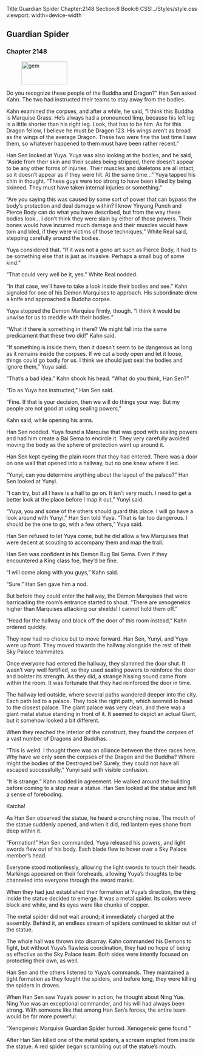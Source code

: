 Title:Guardian Spider 
Chapter:2148 
Section:8 
Book:6 
CSS:../Styles/style.css 
viewport: width=device-width
  
## Guardian Spider
### Chapter 2148
  
<figure>
	<img src="../Images/gem.gif" alt="gem" id="gem" width="120" height="60" />
</figure>
  

  
Do you recognize these people of the Buddha and Dragon?” Han Sen asked Kahn. The two had instructed their teams to stay away from the bodies.

Kahn examined the corpses, and after a while, he said, “I think this Buddha is Marquise Grass. He’s always had a pronounced limp, because his left leg is a little shorter than his right leg. Look, that has to be him. As for this Dragon fellow, I believe he must be Dragon 123. His wings aren’t as broad as the wings of the average Dragon. These two were fine the last time I saw them, so whatever happened to them must have been rather recent.”

Han Sen looked at Yuya. Yuya was also looking at the bodies, and he said, “Aside from their skin and their scales being stripped, there doesn’t appear to be any other forms of injuries. Their muscles and skeletons are all intact, so it doesn’t appear as if they were hit. At the same time…” Yuya tapped his chin in thought. “These guys were too strong to have been killed by being skinned. They must have taken internal injuries or something.”

“Are you saying this was caused by some sort of power that can bypass the body’s protection and deal damage within? I know Yinyang Punch and Pierce Body can do what you have described, but from the way these bodies look… I don’t think they were slain by either of those powers. Their bones would have incurred much damage and their muscles would have tom and bled, if they were victims of those techniques,” White Real said, stepping carefully around the bodies.

Yuya considered that. “If it was not a geno art such as Pierce Body, it had to be something else that is just as invasive. Perhaps a small bug of some kind.”

“That could very well be it, yes.” White Real nodded.

“In that case, we’ll have to take a look inside their bodies and see.” Kahn signaled for one of his Demon Marquises to approach. His subordinate drew a knife and approached a Buddha corpse.

Yuya stopped the Demon Marquise firmly, though. “I think it would be unwise for us to meddle with their bodies.”

“What if there is something in there? We might fall into the same predicament that these two did!” Kahn said.

“If something is inside them, then it doesn’t seem to be dangerous as long as it remains inside the corpses. If we cut a body open and let it loose, things could go badly for us. I think we should just seal the bodies and ignore them,” Yuya said.

“That’s a bad idea.” Kahn shook his head. “What do you think, Han Sen?”

“Do as Yuya has instructed,” Han Sen said.

“Fine. If that is your decision, then we will do things your way. But my people are not good at using sealing powers,”

Kahn said, while opening his arms.

Han Sen nodded. Yuya found a Marquise that was good with sealing powers and had him create a Bai Sema to encircle it. They very carefully avoided moving the body as the sphere of protection went up around it.

Han Sen kept eyeing the plain room that they had entered. There was a door on one wall that opened into a hallway, but no one knew where it led.

“Yunyi, can you determine anything about the layout of the palace?” Han Sen looked at Yunyi.

“I can try, but all I have is a hall to go on. It isn’t very much. I need to get a better look at the place before I map it out,” Yunyi said.

“Yuya, you and some of the others should guard this place. I will go have a look around with Yunyi,” Han Sen told Yuya. “That is far too dangerous. I should be the one to go, with a few others,” Yuya said.

Han Sen refused to let Yuya come, but he did allow a few Marquises that were decent at scouting to accompany them and map the trail.

Han Sen was confident in his Demon Bug Bai Sema. Even if they encountered a King class foe, they’d be fine.

“I will come along with you guys,” Kahn said.

“Sure.” Han Sen gave him a nod.

But before they could enter the hallway, the Demon Marquises that were barricading the room’s entrance started to shout. “There are xenogeneics higher than Marquises attacking our shields! I cannot hold them off.”

“Head for the hallway and block off the door of this room instead,” Kahn ordered quickly.

They now had no choice but to move forward. Han Sen, Yunyi, and Yuya were up front. They moved towards the hallway alongside the rest of their Sky Palace teammates.

Once everyone had entered the hallway, they slammed the door shut. It wasn’t very well fortified, so they used sealing powers to reinforce the door and bolster its strength. As they did, a strange hissing sound came from within the room. It was fortunate that they had reinforced the door in time.

The hallway led outside, where several paths wandered deeper into the city. Each path led to a palace. They took the right path, which seemed to head to the closest palace. The giant palace was very clean, and there was a giant metal statue standing in front of it. It seemed to depict an actual Giant, but it somehow looked a bit different.

When they reached the interior of the construct, they found the corpses of a vast number of Dragons and Buddhas.

“This is weird. I thought there was an alliance between the three races here. Why have we only seen the corpses of the Dragon and the Buddha? Where might the bodies of the Destroyed be? Surely, they could not have all escaped successfully,” Yunyi said with visible confusion.

“It is strange.” Kahn nodded in agreement. He walked around the building before coming to a stop near a statue. Han Sen looked at the statue and felt a sense of foreboding.

Katcha!

As Han Sen observed the statue, he heard a crunching noise. The mouth of the statue suddenly opened, and when it did, red lantern eyes shone from deep within it.

“Formation!” Han Sen commanded. Yuya released his powers, and light swords flew out of his body. Each blade flew to hover over a Sky Palace member’s head.

Everyone stood motionlessly, allowing the light swords to touch their heads. Markings appeared on their foreheads, allowing Yuya’s thoughts to be channeled into everyone through the sword marks.

When they had just established their formation at Yuya’s direction, the thing inside the statue decided to emerge. It was a metal spider. Its colors were black and white, and its eyes were like chunks of copper.

The metal spider did not wait around; it immediately charged at the assembly. Behind it, an endless stream of spiders continued to skitter out of the statue.

The whole hall was thrown into disarray. Kahn commanded his Demons to fight, but without Yuya’s flawless coordination, they had no hope of being as effective as the Sky Palace team. Both sides were intently focused on protecting their own, as well.

Han Sen and the others listened to Yuya’s commands. They maintained a tight formation as they fought the spiders, and before long, they were killing the spiders in droves.

When Han Sen saw Yuya’s power in action, he thought about Ning Yue. Ning Yue was an exceptional commander, and his will had always been strong. With someone like that among Han Sen’s forces, the entire team would be far more powerful.

“Xenogeneic Marquise Guardian Spider hunted. Xenogeneic gene found.”

After Han Sen killed one of the metal spiders, a scream erupted from inside the statue. A red spider began scrambling out of the statue’s mouth.